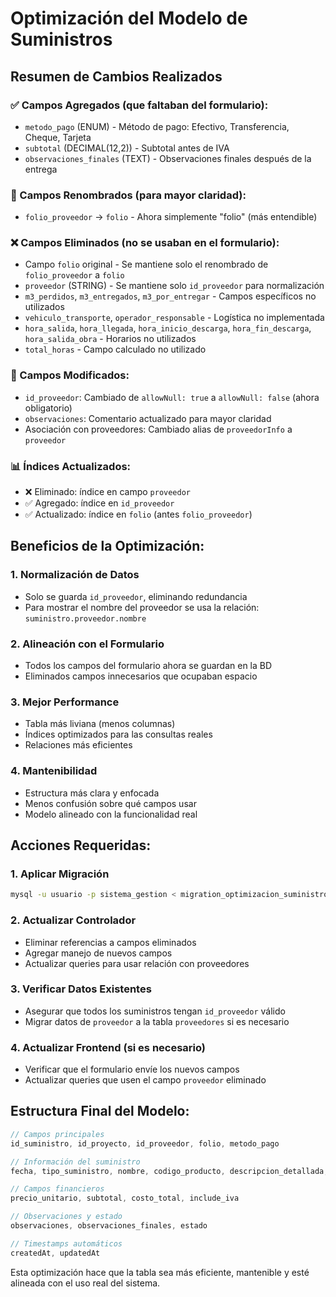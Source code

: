 # Optimización del Modelo de Suministros

## Resumen de Cambios Realizados

### ✅ Campos Agregados (que faltaban del formulario):
- `metodo_pago` (ENUM) - Método de pago: Efectivo, Transferencia, Cheque, Tarjeta
- `subtotal` (DECIMAL(12,2)) - Subtotal antes de IVA
- `observaciones_finales` (TEXT) - Observaciones finales después de la entrega

### 🔧 Campos Renombrados (para mayor claridad):
- `folio_proveedor` → `folio` - Ahora simplemente "folio" (más entendible)

### ❌ Campos Eliminados (no se usaban en el formulario):
- Campo `folio` original - Se mantiene solo el renombrado de `folio_proveedor` a `folio`
- `proveedor` (STRING) - Se mantiene solo `id_proveedor` para normalización
- `m3_perdidos`, `m3_entregados`, `m3_por_entregar` - Campos específicos no utilizados
- `vehiculo_transporte`, `operador_responsable` - Logística no implementada
- `hora_salida`, `hora_llegada`, `hora_inicio_descarga`, `hora_fin_descarga`, `hora_salida_obra` - Horarios no utilizados
- `total_horas` - Campo calculado no utilizado

### 🔧 Campos Modificados:
- `id_proveedor`: Cambiado de `allowNull: true` a `allowNull: false` (ahora obligatorio)
- `observaciones`: Comentario actualizado para mayor claridad
- Asociación con proveedores: Cambiado alias de `proveedorInfo` a `proveedor`

### 📊 Índices Actualizados:
- ❌ Eliminado: índice en campo `proveedor` 
- ✅ Agregado: índice en `id_proveedor`
- ✅ Actualizado: índice en `folio` (antes `folio_proveedor`)

## Beneficios de la Optimización:

### 1. **Normalización de Datos**
- Solo se guarda `id_proveedor`, eliminando redundancia
- Para mostrar el nombre del proveedor se usa la relación: `suministro.proveedor.nombre`

### 2. **Alineación con el Formulario**
- Todos los campos del formulario ahora se guardan en la BD
- Eliminados campos innecesarios que ocupaban espacio

### 3. **Mejor Performance**
- Tabla más liviana (menos columnas)
- Índices optimizados para las consultas reales
- Relaciones más eficientes

### 4. **Mantenibilidad**
- Estructura más clara y enfocada
- Menos confusión sobre qué campos usar
- Modelo alineado con la funcionalidad real

## Acciones Requeridas:

### 1. **Aplicar Migración**
```bash
mysql -u usuario -p sistema_gestion < migration_optimizacion_suministros_v2.sql
```

### 2. **Actualizar Controlador**
- Eliminar referencias a campos eliminados
- Agregar manejo de nuevos campos
- Actualizar queries para usar relación con proveedores

### 3. **Verificar Datos Existentes**
- Asegurar que todos los suministros tengan `id_proveedor` válido
- Migrar datos de `proveedor` a la tabla `proveedores` si es necesario

### 4. **Actualizar Frontend (si es necesario)**
- Verificar que el formulario envíe los nuevos campos
- Actualizar queries que usen el campo `proveedor` eliminado

## Estructura Final del Modelo:

```javascript
// Campos principales
id_suministro, id_proyecto, id_proveedor, folio, metodo_pago

// Información del suministro
fecha, tipo_suministro, nombre, codigo_producto, descripcion_detallada, cantidad, unidad_medida

// Campos financieros
precio_unitario, subtotal, costo_total, include_iva

// Observaciones y estado
observaciones, observaciones_finales, estado

// Timestamps automáticos
createdAt, updatedAt
```

Esta optimización hace que la tabla sea más eficiente, mantenible y esté alineada con el uso real del sistema.
